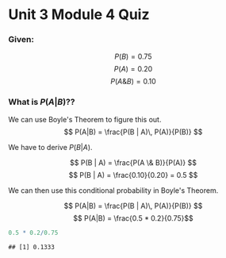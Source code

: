 Unit 3 Module 4 Quiz
====

### Given:
$$ P(B) = 0.75 $$
$$ P(A) = 0.20 $$
$$ P(A\&B) = 0.10 $$
### What is $P(A|B)?$?

We can use Boyle's Theorem to figure this out.
$$ P(A|B) = \frac{P(B | A)\, P(A)}{P(B)} $$

We have to derive $P(B | A)$.

$$ P(B | A) = \frac{P(A \& B)}{P(A)} $$
$$ P(B | A) = \frac{0.10}{0.20} = 0.5 $$

We can then use this conditional probability in Boyle's Theorem.

$$ P(A|B) = \frac{P(B | A)\, P(A)}{P(B)} $$
$$ P(A|B) = \frac{0.5 * 0.2}{0.75}$$


```r
0.5 * 0.2/0.75
```

```
## [1] 0.1333
```

